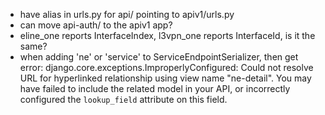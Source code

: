 - have alias in urls.py for api/ pointing to apiv1/urls.py
- can move api-auth/ to the apiv1 app?
- eline_one reports InterfaceIndex, l3vpn_one reports InterfaceId, is it the same?
- when adding 'ne' or 'service' to ServiceEndpointSerializer, then get error:
django.core.exceptions.ImproperlyConfigured: Could not resolve URL for hyperlinked relationship using view name "ne-detail". You may have failed to include the related model in your API, or incorrectly configured the `lookup_field` attribute on this field.
